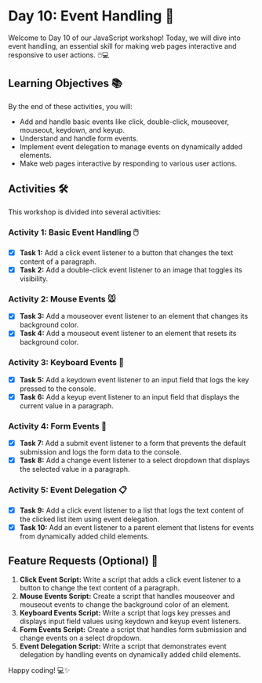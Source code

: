 # Day 10: Event Handling 🎉

Welcome to Day 10 of our JavaScript workshop! Today, we will dive into event handling, an essential skill for making web pages interactive and responsive to user actions. 🖱️💻

## Learning Objectives 📚

By the end of these activities, you will:
- Add and handle basic events like click, double-click, mouseover, mouseout, keydown, and keyup.
- Understand and handle form events.
- Implement event delegation to manage events on dynamically added elements.
- Make web pages interactive by responding to various user actions.

## Activities 🛠️

This workshop is divided into several activities:

### Activity 1: Basic Event Handling 🖱️

- [X] **Task 1:** Add a click event listener to a button that changes the text content of a paragraph.
- [X] **Task 2:** Add a double-click event listener to an image that toggles its visibility.

### Activity 2: Mouse Events 🐭

- [X] **Task 3:** Add a mouseover event listener to an element that changes its background color.
- [X] **Task 4:** Add a mouseout event listener to an element that resets its background color.

### Activity 3: Keyboard Events 🎹

- [X] **Task 5:** Add a keydown event listener to an input field that logs the key pressed to the console.
- [X] **Task 6:** Add a keyup event listener to an input field that displays the current value in a paragraph.

### Activity 4: Form Events 📝

- [X] **Task 7:** Add a submit event listener to a form that prevents the default submission and logs the form data to the console.
- [X] **Task 8:** Add a change event listener to a select dropdown that displays the selected value in a paragraph.

### Activity 5: Event Delegation 📋

- [X] **Task 9:** Add a click event listener to a list that logs the text content of the clicked list item using event delegation.
- [X] **Task 10:** Add an event listener to a parent element that listens for events from dynamically added child elements.

## Feature Requests (Optional) 🌟

1. **Click Event Script:** Write a script that adds a click event listener to a button to change the text content of a paragraph.
2. **Mouse Events Script:** Create a script that handles mouseover and mouseout events to change the background color of an element.
3. **Keyboard Events Script:** Write a script that logs key presses and displays input field values using keydown and keyup event listeners.
4. **Form Events Script:** Create a script that handles form submission and change events on a select dropdown.
5. **Event Delegation Script:** Write a script that demonstrates event delegation by handling events on dynamically added child elements.

Happy coding! 💻✨